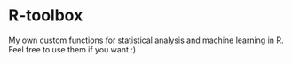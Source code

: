 # R-toolbox
My own custom functions for statistical analysis and machine learning in R. Feel free to use them if you want :)
